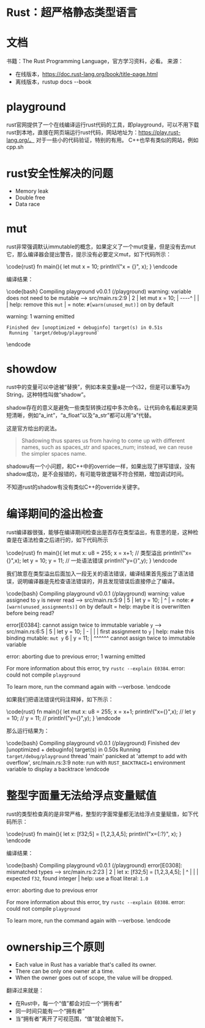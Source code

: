 # Rust：超严格静态类型语言


# 文档

书籍：The Rust Programming Language，官方学习资料，必看。
来源：
- 在线版本，https://doc.rust-lang.org/book/title-page.html
- 离线版本，rustup docs --book


# playground

rust官网提供了一个在线编译运行rust代码的工具，即playground，可以不用下载rust到本地，直接在网页端运行rust代码，网站地址为：https://play.rust-lang.org/。
对于一些小的代码验证，特别的有用。
C++也早有类似的网站，例如cpp.sh


# rust安全性解决的问题

- Memory leak
- Double free
- Data race


# mut

rust非常强调默认immutable的概念，如果定义了一个mut变量，但是没有去mut它，那么编译器会提出警告，提示没有必要定义mut，如下代码所示：

\code{rust}
fn main(){
    let mut x = 10;
    println!("x = {}", x);
}
\endcode

编译结果：

\code{bash}
   Compiling playground v0.0.1 (/playground)
warning: variable does not need to be mutable
 --> src/main.rs:2:9
  |
2 |     let mut x = 10;
  |         ----^
  |         |
  |         help: remove this `mut`
  |
  = note: `#[warn(unused_mut)]` on by default

warning: 1 warning emitted

    Finished dev [unoptimized + debuginfo] target(s) in 0.51s
     Running `target/debug/playground`
\endcode


# showdow

rust中的变量可以中途被“替换”，例如本来变量a是一个i32，但是可以重写a为String，这种特性叫做“shadow”。

shadow存在的意义是避免一些类型转换过程中多次命名，让代码命名看起来更简短清晰，例如“a_int”，“a_float”以及“a_str”都可以用“a”代替。

这是官方给出的说法。

> Shadowing thus spares us from having to come up with different names, such as spaces_str and spaces_num; instead, we can reuse the simpler spaces name.

shadowu有一个小问题，和C++中的override一样，如果出现了拼写错误，没有shadow成功，是不会报错的，有可能导致逻辑不符合预期，增加调试时间。

不知道rust的shadow有没有类似C++的override关键字。


# 编译期间的溢出检查

rust编译器很强，能够在编译期间检查出是否存在类型溢出，有意思的是，这种检查是在语法检查之后进行的，如下代码所示

\code{rust}
fn main(){
    let mut x: u8 = 255;
    x = x+1;    // 类型溢出
    println!("x={}",x);
    let y = 10;
    y = 11;     // 一处语法错误
    println!("y={}",y);
}
\endcode

我们故意在类型溢出后面加入一段无关的语法错误，编译结果首先报出了语法错误，说明编译器是先检查语法错误的，并且发现错误后直接停止了编译。

\code{bash}
   Compiling playground v0.0.1 (/playground)
warning: value assigned to `y` is never read
 --> src/main.rs:5:9
  |
5 |     let y = 10;
  |         ^
  |
  = note: `#[warn(unused_assignments)]` on by default
  = help: maybe it is overwritten before being read?

error[E0384]: cannot assign twice to immutable variable `y`
 --> src/main.rs:6:5
  |
5 |     let y = 10;
  |         -
  |         |
  |         first assignment to `y`
  |         help: make this binding mutable: `mut y`
6 |     y = 11;
  |     ^^^^^^ cannot assign twice to immutable variable

error: aborting due to previous error; 1 warning emitted

For more information about this error, try `rustc --explain E0384`.
error: could not compile `playground`

To learn more, run the command again with --verbose.
\endcode

如果我们把语法错误代码注释掉，如下所示：

\code{rust}
fn main(){
    let mut x: u8 = 255;
    x = x+1;
    println!("x={}",x);
    // let y = 10;
    // y = 11;
    // println!("y={}",y);
}
\endcode

那么运行结果为：

\code{bash}
   Compiling playground v0.0.1 (/playground)
    Finished dev [unoptimized + debuginfo] target(s) in 0.50s
     Running `target/debug/playground`
thread 'main' panicked at 'attempt to add with overflow', src/main.rs:3:9
note: run with `RUST_BACKTRACE=1` environment variable to display a backtrace
\endcode


# 整型字面量无法给浮点变量赋值

rust的类型检查真的是非常严格，整型的字面常量都无法给浮点变量赋值，如下代码所示：

\code{rust}
fn main(){
    let x: [f32;5] = [1,2,3,4,5];
    println!("x={:?}", x);
}
\endcode

编译结果：

\code{bash}
   Compiling playground v0.0.1 (/playground)
error[E0308]: mismatched types
 --> src/main.rs:2:23
  |
2 |     let x: [f32;5] = [1,2,3,4,5];
  |                       ^
  |                       |
  |                       expected `f32`, found integer
  |                       help: use a float literal: `1.0`

error: aborting due to previous error

For more information about this error, try `rustc --explain E0308`.
error: could not compile `playground`

To learn more, run the command again with --verbose.
\endcode


# ownership三个原则

- Each value in Rust has a variable that's called its owner.
- There can be only one owner at a time.
- When the owner goes out of scope, the value will be dropped.

翻译过来就是：

- 在Rust中，每一个“值”都会对应一个“拥有者”
- 同一时间只能有一个“拥有者”
- 当“拥有者”离开了可视范围，“值”就会被抛下。